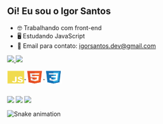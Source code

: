 ## Oi! Eu sou o Igor Santos

- 🤓 Trabalhando com front-end
- 🖥️ Estudando JavaScript
- 📧 Email para contato: igorsantos.dev@gmail.com

<div>
  <a href="https://github.com/igulino666">
  <img height="180em" src="https://github-readme-stats.vercel.app/api?username=igulino666&show_icons=true&theme=dark&include_all_commits=true&count_private=true"/>
  <img height="180em" src="https://github-readme-stats.vercel.app/api/top-langs/?username=igulino666&layout=compact&langs_count=7&theme=dark"/>
</div>
<div style="display: inline_block"><br>
  <img align="center" alt="Igor-Js" height="30" width="40" src="https://raw.githubusercontent.com/devicons/devicon/master/icons/javascript/javascript-plain.svg">
   <img align="center" alt="Igor-HTML" height="30" width="40" src="https://raw.githubusercontent.com/devicons/devicon/master/icons/html5/html5-original.svg">
  <img align="center" alt="Igor-CSS" height="30" width="40" src="https://raw.githubusercontent.com/devicons/devicon/master/icons/css3/css3-original.svg"></div>
  
##
  
<div>  
  <a href="https://"https://www.instagram.com/igor_777s" target="_blank"><img src="https://img.shields.io/badge/-Instagram-%23E4405F?style=for-the-badge&logo=instagram&logoColor=white" target="_blank"></a>
  <a href = "mailto:igorsantos.dev@gmail.com"><img src="https://img.shields.io/badge/-Gmail-%23333?style=for-the-badge&logo=gmail&logoColor=white" target="_blank"></a>
  <a href="https://www.linkedin.com/in/igor-santos-a36780ba" target="_blank"><img src="https://img.shields.io/badge/-LinkedIn-%230077B5?style=for-the-badge&logo=linkedin&logoColor=white" target="_blank"></a> 
  
  ![Snake animation](https://github.com/igulino666/igulino666/blob/output/github-contribution-grid-snake.svg)
  
  
  
 </div>
 
 
